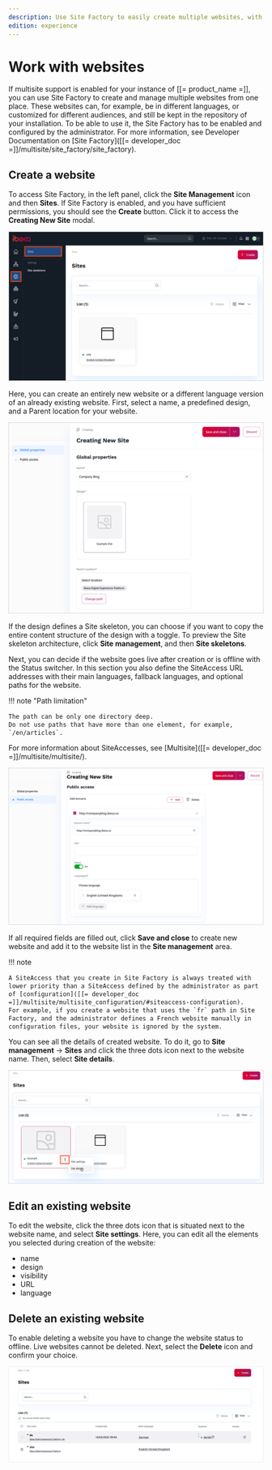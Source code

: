 ```yaml
---
description: Use Site Factory to easily create multiple websites, with different designs and subsets of content, based on common skeletons.
edition: experience
---
```


# Work with websites

If multisite support is enabled for your instance of [[= product_name =]], you can use Site Factory to create and manage multiple websites from one place.
These websites can, for example, be in different languages, or customized for different audiences, and still be kept in the repository of your installation.
To be able to use it, the Site Factory has to be enabled and configured by the administrator.
For more information, see Developer Documentation on [Site Factory]([[= developer_doc =]]/multisite/site_factory/site_factory).

## Create a website

To access Site Factory, in the left panel, click the **Site Management** icon and then **Sites**.
If Site Factory is enabled, and you have sufficient permissions, you should see the **Create** button.
Click it to access the **Creating New Site** modal.

![Site Factory icon](img/site_factory_icon.png)

Here, you can create an entirely new website or a different language version of an already existing website.
First, select a name, a predefined design, and a Parent location for your website.

![Create a new website - step one](img/site_factory_new_site_step_1.png)

If the design defines a Site skeleton, you can choose if you want to copy the entire content structure of the design with a toggle.
To preview the Site skeleton architecture, click **Site management**, and then **Site skeletons**.

Next, you can decide if the website goes live after creation or is offline with the Status switcher.
In this section you also define the SiteAccess URL addresses with their main languages, fallback languages, and optional paths for the website.

!!! note "Path limitation"

    The path can be only one directory deep.
    Do not use paths that have more than one element, for example, `/en/articles`.

For more information about SiteAccesses, see [Multisite]([[= developer_doc =]]/multisite/multisite/).

![Create a new website - step two](img/site_factory_new_site_step_2.png)

If all required fields are filled out, click **Save and close** to create new website and add it to the website list in the **Site management** area.

!!! note

    A SiteAccess that you create in Site Factory is always treated with lower priority than a SiteAccess defined by the administrator as part of [configuration]([[= developer_doc =]]/multisite/multisite_configuration/#siteaccess-configuration).
    For example, if you create a website that uses the `fr` path in Site Factory, and the administrator defines a French website manually in configuration files, your website is ignored by the system.

You can see all the details of created website.
To do it, go to **Site management** -> **Sites** and click the three dots icon next to the website name. Then, select **Site details**.

![Site details](img/site_details.png)

## Edit an existing website

To edit the website, click the three dots icon that is situated next to the website name, and select **Site settings**.
Here, you can edit all the elements you selected during creation of the website:

- name
- design
- visibility
- URL
- language

## Delete an existing website

To enable deleting a website you have to change the website status to offline.
Live websites cannot be deleted. Next, select the **Delete** icon and confirm your choice.

![Site list](img/site_factory_site_list.png)
